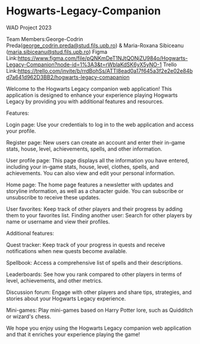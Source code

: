 # Hogwarts-Legacy-Companion
WAD Project 2023 

Team Members:George-Codrin Preda(george_codrin.preda@stud.fils.upb.ro) & Maria-Roxana Sibiceanu (maria.sibiceanu@stud.fils.upb.ro)
Figma Link:https://www.figma.com/file/pQNKmDeT1NJtQONjZU984o/Hogwarts-Legacy-Companion?node-id=1%3A3&t=rWblaKdSK6yX5yNO-1
Trello Link:https://trello.com/invite/b/rrdBohSs/ATTI8ead0a17f645a3f2e2e02e84bd7a641d962D3BB2/hogwarts-legacy-comapanion

Welcome to the Hogwarts Legacy companion web application! This application is designed to enhance your experience playing Hogwarts Legacy by providing you with additional features and resources.

Features:

Login page: Use your credentials to log in to the web application and access your profile.

Register page: New users can create an account and enter their in-game stats, house, level, achievements, spells, and other information.

User profile page: This page displays all the information you have entered, including your in-game stats, house, level, clothes, spells, and achievements. You can also view and edit your personal information.

Home page: The home page features a newsletter with updates and storyline information, as well as a character guide. You can subscribe or unsubscribe to receive these updates.

User favorites: Keep track of other players and their progress by adding them to your favorites list.
Finding another user: Search for other players by name or username and view their profiles.

Additional features:

Quest tracker: Keep track of your progress in quests and receive notifications when new quests become available.

Spellbook: Access a comprehensive list of spells and their descriptions.

Leaderboards: See how you rank compared to other players in terms of level, achievements, and other metrics.

Discussion forum: Engage with other players and share tips, strategies, and stories about your Hogwarts Legacy experience.

Mini-games: Play mini-games based on Harry Potter lore, such as Quidditch or wizard's chess.

We hope you enjoy using the Hogwarts Legacy companion web application and that it enriches your experience playing the game!

